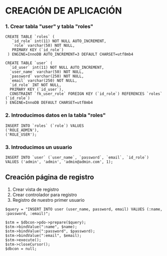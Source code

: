# CREACIÓN DE APLICACIÓN


### 1. Crear tabla "user" y tabla "roles"
 
 ``` 
 CREATE TABLE `roles` (
    `id_role` int(11) NOT NULL AUTO_INCREMENT,
    `role` varchar(50) NOT NULL,
    PRIMARY KEY (`id_role`)
  ) ENGINE=InnoDB AUTO_INCREMENT=3 DEFAULT CHARSET=utf8mb4
 
 ```


  ```
  CREATE TABLE `user` (
    `id_user` int(11) NOT NULL AUTO_INCREMENT,
    `user_name` varchar(50) NOT NULL,
    `password` varchar(250) NOT NULL,
    `email` varchar(250) NOT NULL,
    `id_role` INT NOT NULL,
    PRIMARY KEY (`id_user`),
    CONSTRAINT `fk_user_role` FOREIGN KEY (`id_role`) REFERENCES `roles` (`id_role`)
  ) ENGINE=InnoDB DEFAULT CHARSET=utf8mb4
  ```

### 2. Introducimos datos en la tabla "roles"

  ```
  INSERT INTO `roles` (`role`) VALUES
  ('ROLE_ADMIN'),
  ('ROLE_USER');
  ```
### 3. Introducimos un usuario
```
INSERT INTO `user` (`user_name`, `password`, `email`, `id_role`) VALUES ('admin', 'admin', 'admin@admin.com', 1);
```
## Creación página de registro
1. Crear vista de registro
2. Crear controlador para registro
3. Registro de nuestro primer usuario
```
$query = "INSERT INTO user (user_name, password, email) VALUES (:name, :password, :email)";                 

$stm = $dbcon->pdo->prepare($query); 
$stm->bindValue(":name", $name);
$stm->bindValue(":password", $password);
$stm->bindValue(":email", $email);              
$stm->execute();       				
$stm->closeCursor();
$dbcon = null;
```





